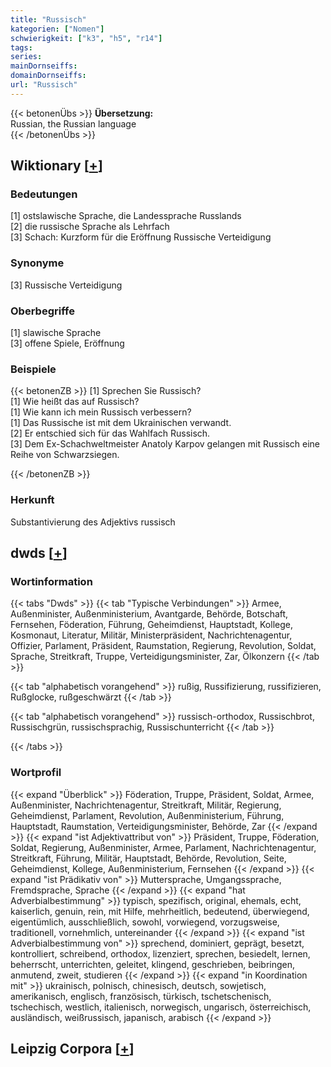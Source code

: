 ```yaml
---
title: "Russisch"
kategorien: ["Nomen"]
schwierigkeit: ["k3", "h5", "r14"]
tags:
series:
mainDornseiffs:
domainDornseiffs:
url: "Russisch"
---
```


{{< betonenÜbs >}}
**Übersetzung:**  
Russian, the Russian language  
{{< /betonenÜbs >}}

## Wiktionary [[+](https://de.wiktionary.org/wiki/Russisch)]

### Bedeutungen
[1] ostslawische Sprache, die Landessprache Russlands  
[2] die russische Sprache als Lehrfach  
[3] Schach: Kurzform für die Eröffnung Russische Verteidigung  

### Synonyme
[3] Russische Verteidigung  

### Oberbegriffe
[1] slawische Sprache  
[3] offene Spiele, Eröffnung  

### Beispiele
{{< betonenZB >}}
[1] Sprechen Sie Russisch?  
[1] Wie heißt das auf Russisch?  
[1] Wie kann ich mein Russisch verbessern?  
[1] Das Russische ist mit dem Ukrainischen verwandt.  
[2] Er entschied sich für das Wahlfach Russisch.  
[3] Dem Ex-Schachweltmeister Anatoly Karpov gelangen mit Russisch eine Reihe von Schwarzsiegen.  

{{< /betonenZB >}}
### Herkunft
Substantivierung des Adjektivs russisch  



## dwds [[+](https://www.dwds.de/wb/Russisch)]

### Wortinformation
{{< tabs "Dwds" >}}
{{< tab "Typische Verbindungen" >}}
Armee, Außenminister, Außenministerium, Avantgarde, Behörde, Botschaft, Fernsehen, Föderation, Führung, Geheimdienst, Hauptstadt, Kollege, Kosmonaut, Literatur, Militär, Ministerpräsident, Nachrichtenagentur, Offizier, Parlament, Präsident, Raumstation, Regierung, Revolution, Soldat, Sprache, Streitkraft, Truppe, Verteidigungsminister, Zar, Ölkonzern
{{< /tab >}}

{{< tab "alphabetisch vorangehend" >}}
rußig, Russifizierung, russifizieren, Rußglocke, rußgeschwärzt
{{< /tab >}}

{{< tab "alphabetisch vorangehend" >}}
russisch-orthodox, Russischbrot, Russischgrün, russischsprachig, Russischunterricht
{{< /tab >}}

{{< /tabs >}}

### Wortprofil
{{< expand "Überblick" >}} Föderation, Truppe, Präsident, Soldat, Armee, Außenminister, Nachrichtenagentur, Streitkraft, Militär, Regierung, Geheimdienst, Parlament, Revolution, Außenministerium, Führung, Hauptstadt, Raumstation, Verteidigungsminister, Behörde, Zar {{< /expand >}}
{{< expand "ist Adjektivattribut von" >}} Präsident, Truppe, Föderation, Soldat, Regierung, Außenminister, Armee, Parlament, Nachrichtenagentur, Streitkraft, Führung, Militär, Hauptstadt, Behörde, Revolution, Seite, Geheimdienst, Kollege, Außenministerium, Fernsehen {{< /expand >}}
{{< expand "ist Prädikativ von" >}} Muttersprache, Umgangssprache, Fremdsprache, Sprache {{< /expand >}}
{{< expand "hat Adverbialbestimmung" >}} typisch, spezifisch, original, ehemals, echt, kaiserlich, genuin, rein, mit Hilfe, mehrheitlich, bedeutend, überwiegend, eigentümlich, ausschließlich, sowohl, vorwiegend, vorzugsweise, traditionell, vornehmlich, untereinander {{< /expand >}}
{{< expand "ist Adverbialbestimmung von" >}} sprechend, dominiert, geprägt, besetzt, kontrolliert, schreibend, orthodox, lizenziert, sprechen, besiedelt, lernen, beherrscht, unterrichten, geleitet, klingend, geschrieben, beibringen, anmutend, zweit, studieren {{< /expand >}}
{{< expand "in Koordination mit" >}} ukrainisch, polnisch, chinesisch, deutsch, sowjetisch, amerikanisch, englisch, französisch, türkisch, tschetschenisch, tschechisch, westlich, italienisch, norwegisch, ungarisch, österreichisch, ausländisch, weißrussisch, japanisch, arabisch {{< /expand >}}

## Leipzig Corpora [[+](https://corpora.uni-leipzig.de/en/res?word=Russisch&corpusId=deu_newscrawl-public_2018)]

